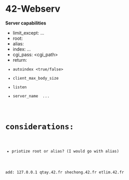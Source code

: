 # 42-Webserv


**Server capabilities**
- limit_except: <method> ...
- root: <path>
- alias: <path>
- index: <path> ...
- cgi_pass: <cgi_path>
- return: <code> <url>
- autoindex <true/false>
- client_max_body_size <number>
- listen <port>
- server_name <name> ...

# considerations:
- priotize root or alias? (I would go with alias)


add:
127.0.0.1       qtay.42.fr shechong.42.fr etlim.42.fr
